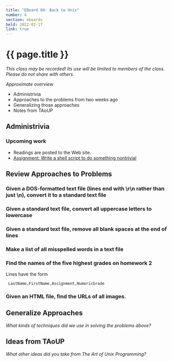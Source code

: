 ```yaml
---
title: "EBoard 04: Back to Unix"
number: 4
section: eboards
held: 2022-02-17
link: true
---
```

# {{ page.title }}

_This class may be recorded!  Its use will be limited to members
of the class.  Please do not share with others._

_Approximate overview_

* Administrivia
* Approaches to the problems from two weeks ago
* Generalizing those approaches
* Notes from TAoUP

Administrivia
-------------

### Upcoming work

* Readings are posted to the Web site.
* [Assignment: Write a shell script to do something nontrivial](../assignments/shell-scripts)

Review Approaches to Problems
-----------------------------

### Given a DOS-formatted text file (lines end with \r\n rather than just \n), convert it to a standard text file

### Given a standard text file, convert all uppercase letters to lowercase

### Given a standard text file, remove all blank spaces at the end of lines

### Make a list of all misspelled words in a text file

### Find the names of the five highest grades on homework 2

Lines have the form

     LastName,FirstName,Assignment,NumericGrade 

### Given an HTML file, find the URLs of all images.

Generalize Approaches
---------------------

_What kinds of techniques did we use in solving the problems above?_

Ideas from TAoUP
----------------

_What other ideas did you take from *The Art of Unix Programming*?_


